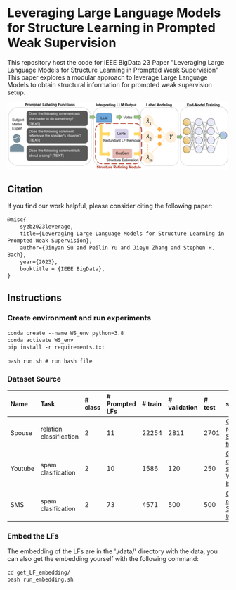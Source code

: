 # Leveraging Large Language Models for Structure Learning in Prompted Weak Supervision

This repository host the code for IEEE BigData 23 Paper "Leveraging Large Language Models for Structure Learning in Prompted Weak Supervision"
This paper explores a modular approach to leverage Large Language Models to obtain structural information for prompted weak supervision setup.

![alt text](assets/diagram.png)


## Citation 

If you find our work helpful, please consider citing the following paper:
```
@misc{
    syzb2023leverage,
    title={Leveraging Large Language Models for Structure Learning in Prompted Weak Supervision}, 
    author={Jinyan Su and Peilin Yu and Jieyu Zhang and Stephen H. Bach},
    year={2023},
    booktitle = {IEEE BigData}, 
}
```


## Instructions

### Create environment and run experiments
```
conda create --name WS_env python=3.8 
conda activate WS_env
pip install -r requirements.txt

bash run.sh # run bash file
```
### Dataset Source
| Name | Task | # class | # Prompted LFs | # train | # validation | # test | source
|:--------|:---------|:------|:---|:------|:-------|:-------|:--------------------|
| Spouse | relation classification | 2 | 11 | 22254 | 2811 | 2701 | [Github repo of Snorkel tutorial](https://github.com/snorkel-team/snorkel-tutorials/tree/master/spouse)| 
| Youtube | spam clasification | 2 | 10 | 1586 | 120          | 250    | [Google drive link shared in WRENCH benchmark](https://drive.google.com/drive/folders/19p_BsGsF_JuriiQV4RB6qH3wcZXcvWGa)| 
| SMS | spam clasification | 2 | 73 | 4571 | 500          | 500    | [Github repo of Snorkel tutorial](https://github.com/snorkel-team/snorkel-tutorials/tree/master/spam)| 

### Embed the LFs
The embedding of the LFs are in the './data/' directory with the data, you can also get the embedding yourself with the following command:
```
cd get_LF_embedding/
bash run_embedding.sh
```
